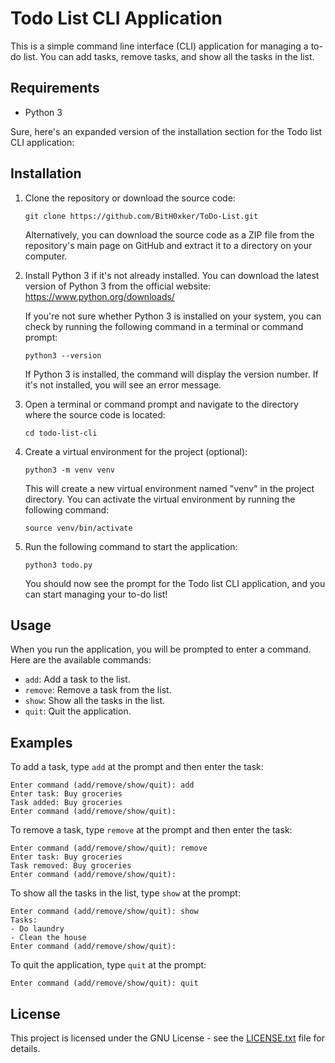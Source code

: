 # Todo List CLI Application

This is a simple command line interface (CLI) application for managing a to-do list. You can add tasks, remove tasks, and show all the tasks in the list.

## Requirements

- Python 3

Sure, here's an expanded version of the installation section for the Todo list CLI application:

## Installation

1. Clone the repository or download the source code:

   ```
   git clone https://github.com/BitH0xker/ToDo-List.git
   ```

   Alternatively, you can download the source code as a ZIP file from the repository's main page on GitHub and extract it to a directory on your computer.

2. Install Python 3 if it's not already installed. You can download the latest version of Python 3 from the official website: https://www.python.org/downloads/

   If you're not sure whether Python 3 is installed on your system, you can check by running the following command in a terminal or command prompt:

   ```
   python3 --version
   ```

   If Python 3 is installed, the command will display the version number. If it's not installed, you will see an error message.

3. Open a terminal or command prompt and navigate to the directory where the source code is located:

   ```
   cd todo-list-cli
   ```

4. Create a virtual environment for the project (optional):

   ```
   python3 -m venv venv
   ```

   This will create a new virtual environment named "venv" in the project directory. You can activate the virtual environment by running the following command:

   ```
   source venv/bin/activate
   ```

5. Run the following command to start the application:

   ```
   python3 todo.py
   ```

   You should now see the prompt for the Todo list CLI application, and you can start managing your to-do list!

## Usage

When you run the application, you will be prompted to enter a command. Here are the available commands:

- `add`: Add a task to the list.
- `remove`: Remove a task from the list.
- `show`: Show all the tasks in the list.
- `quit`: Quit the application.

## Examples

To add a task, type `add` at the prompt and then enter the task:

```
Enter command (add/remove/show/quit): add
Enter task: Buy groceries
Task added: Buy groceries
Enter command (add/remove/show/quit): 
```

To remove a task, type `remove` at the prompt and then enter the task:

```
Enter command (add/remove/show/quit): remove
Enter task: Buy groceries
Task removed: Buy groceries
Enter command (add/remove/show/quit): 
```

To show all the tasks in the list, type `show` at the prompt:

```
Enter command (add/remove/show/quit): show
Tasks:
- Do laundry
- Clean the house
Enter command (add/remove/show/quit): 
```

To quit the application, type `quit` at the prompt:

```
Enter command (add/remove/show/quit): quit
```

## License

This project is licensed under the GNU License - see the [LICENSE.txt](LICENSE.txt) file for details.

